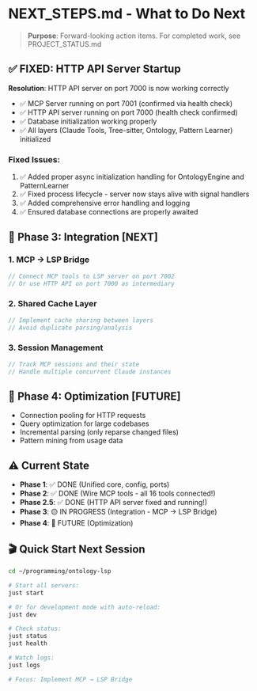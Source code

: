 # NEXT_STEPS.md - What to Do Next

> **Purpose**: Forward-looking action items. For completed work, see PROJECT_STATUS.md

## ✅ FIXED: HTTP API Server Startup

**Resolution**: HTTP API server on port 7000 is now working correctly
- ✅ MCP Server running on port 7001 (confirmed via health check)
- ✅ HTTP API server running on port 7000 (health check confirmed)
- ✅ Database initialization working properly
- ✅ All layers (Claude Tools, Tree-sitter, Ontology, Pattern Learner) initialized

### Fixed Issues:
1. ✅ Added proper async initialization handling for OntologyEngine and PatternLearner
2. ✅ Fixed process lifecycle - server now stays alive with signal handlers
3. ✅ Added comprehensive error handling and logging
4. ✅ Ensured database connections are properly awaited

## 🎯 Phase 3: Integration [NEXT]

### 1. MCP → LSP Bridge
```typescript
// Connect MCP tools to LSP server on port 7002
// Or use HTTP API on port 7000 as intermediary
```

### 2. Shared Cache Layer
```typescript
// Implement cache sharing between layers
// Avoid duplicate parsing/analysis
```

### 3. Session Management
```typescript
// Track MCP sessions and their state
// Handle multiple concurrent Claude instances
```

## 🎯 Phase 4: Optimization [FUTURE]

- Connection pooling for HTTP requests
- Query optimization for large codebases
- Incremental parsing (only reparse changed files)
- Pattern mining from usage data

## ⚠️ Current State

- **Phase 1**: ✅ DONE (Unified core, config, ports)
- **Phase 2**: ✅ DONE (Wire MCP tools - all 16 tools connected!)
- **Phase 2.5**: ✅ DONE (HTTP API server fixed and running!)
- **Phase 3**: 🟡 IN PROGRESS (Integration - MCP → LSP Bridge)
- **Phase 4**: 🔮 FUTURE (Optimization)

## 🎬 Quick Start Next Session

```bash
cd ~/programming/ontology-lsp

# Start all servers:
just start

# Or for development mode with auto-reload:
just dev

# Check status:
just status
just health

# Watch logs:
just logs

# Focus: Implement MCP → LSP Bridge
```